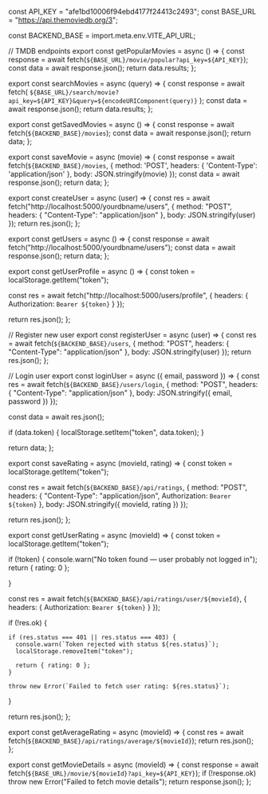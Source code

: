 const API_KEY = "afe1bd10006f94ebd4177f24413c2493";
const BASE_URL = "https://api.themoviedb.org/3";

const BACKEND_BASE = import.meta.env.VITE_API_URL;

// TMDB endpoints
export const getPopularMovies = async () => {
  const response = await fetch(`${BASE_URL}/movie/popular?api_key=${API_KEY}`);
  const data = await response.json();
  return data.results;
};

export const searchMovies = async (query) => {
  const response = await fetch(
    `${BASE_URL}/search/movie?api_key=${API_KEY}&query=${encodeURIComponent(query)}`
  );
  const data = await response.json();
  return data.results;
};





export const getSavedMovies = async () => {
  const response = await fetch(`${BACKEND_BASE}/movies`);
  const data = await response.json();
  return data;
};

export const saveMovie = async (movie) => {
  const response = await fetch(`${BACKEND_BASE}/movies`, {
    method: 'POST',
    headers: {
      'Content-Type': 'application/json'
    },
    body: JSON.stringify(movie)
  });
  const data = await response.json();
  return data;
};


export const createUser = async (user) => {
  const res = await fetch("http://localhost:5000/yourdbname/users", {
    method: "POST",
    headers: { "Content-Type": "application/json" },
    body: JSON.stringify(user)
  });
  return res.json();
};


export const getUsers = async () => {
  const response = await fetch("http://localhost:5000/yourdbname/users");
  const data = await response.json();
  return data;
};

export const getUserProfile = async () => {
  const token = localStorage.getItem("token");

  const res = await fetch("http://localhost:5000/users/profile", {
    headers: {
      Authorization: `Bearer ${token}`
    }
  });

  return res.json();
};


// Register new user
export const registerUser = async (user) => {
  const res = await fetch(`${BACKEND_BASE}/users`, {
    method: "POST",
    headers: { "Content-Type": "application/json" },
    body: JSON.stringify(user)
  });
  return res.json();
};

// Login user
export const loginUser = async ({ email, password }) => {
  const res = await fetch(`${BACKEND_BASE}/users/login`, {
    method: "POST",
    headers: { "Content-Type": "application/json" },
    body: JSON.stringify({ email, password })
  });

  const data = await res.json();

  if (data.token) {
    localStorage.setItem("token", data.token);
  }

  return data;
};

export const saveRating = async (movieId, rating) => {
  const token = localStorage.getItem("token");

  const res = await fetch(`${BACKEND_BASE}/api/ratings`, {
    method: "POST",
    headers: {
      "Content-Type": "application/json",
      Authorization: `Bearer ${token}`
    },
    body: JSON.stringify({ movieId, rating })
  });

  return res.json();
};

export const getUserRating = async (movieId) => {
  const token = localStorage.getItem("token");

  if (!token) {
    console.warn("No token found — user probably not logged in");
    return { rating: 0 }; 

  }

  const res = await fetch(`${BACKEND_BASE}/api/ratings/user/${movieId}`, {
    headers: {
      Authorization: `Bearer ${token}`
    }
  });

  if (!res.ok) {
  

    if (res.status === 401 || res.status === 403) {
      console.warn(`Token rejected with status ${res.status}`);
      localStorage.removeItem("token"); 

      return { rating: 0 };
    }

    throw new Error(`Failed to fetch user rating: ${res.status}`);
  }

  return res.json();
};

export const getAverageRating = async (movieId) => {
  const res = await fetch(`${BACKEND_BASE}/api/ratings/average/${movieId}`);
  return res.json();
};


export const getMovieDetails = async (movieId) => {
  const response = await fetch(`${BASE_URL}/movie/${movieId}?api_key=${API_KEY}`);
  if (!response.ok) throw new Error("Failed to fetch movie details");
  return response.json();
};